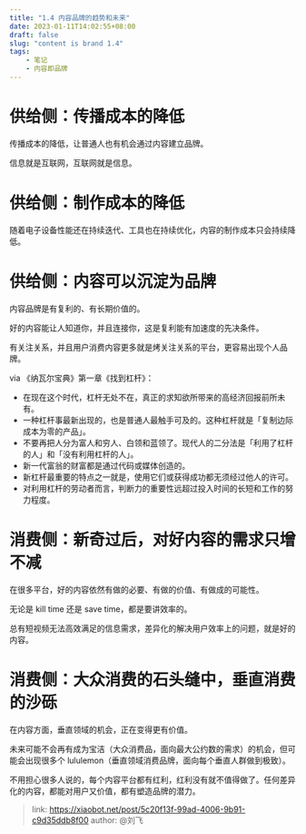 ```yaml
---
title: "1.4 内容品牌的趋势和未来"
date: 2023-01-11T14:02:55+08:00
draft: false
slug: "content is brand 1.4"
tags:
    - 笔记
    - 内容即品牌
---
```




# 供给侧：传播成本的降低

传播成本的降低，让普通人也有机会通过内容建立品牌。

信息就是互联网，互联网就是信息。

# 供给侧：制作成本的降低

随着电子设备性能还在持续迭代、工具也在持续优化，内容的制作成本只会持续降低。

# 供给侧：内容可以沉淀为品牌

内容品牌是有复利的、有长期价值的。

好的内容能让人知道你，并且连接你，这是复利能有加速度的先决条件。

有关注关系，并且用户消费内容更多就是烤关注关系的平台，更容易出现个人品牌。

via 《纳瓦尔宝典》第一章《找到杠杆》：

- 在现在这个时代，杠杆无处不在，真正的求知欲所带来的高经济回报前所未有。
- 一种杠杆事最新出现的，也是普通人最触手可及的。这种杠杆就是「复制边际成本为零的产品」。
- 不要再把人分为富人和穷人、白领和蓝领了。现代人的二分法是「利用了杠杆的人」和「没有利用杠杆的人」。
- 新一代富翁的财富都是通过代码或媒体创造的。
- 新杠杆最重要的特点之一就是，使用它们或获得成功都无须经过他人的许可。
- 对利用杠杆的劳动者而言，判断力的重要性远超过投入时间的长短和工作的努力程度。

# 消费侧：新奇过后，对好内容的需求只增不减

在很多平台，好的内容依然有做的必要、有做的价值、有做成的可能性。

无论是 kill time 还是 save time，都是要讲效率的。

总有短视频无法高效满足的信息需求，差异化的解决用户效率上的问题，就是好的内容。

# 消费侧：大众消费的石头缝中，垂直消费的沙砾

在内容方面，垂直领域的机会，正在变得更有价值。

未来可能不会再有成为宝洁（大众消费品，面向最大公约数的需求）的机会，但可能会出现很多个 lululemon（垂直领域消费品牌，面向每个垂直人群做到极致）。

不用担心很多人说的，每个内容平台都有红利，红利没有就不值得做了。任何差异化的内容，都能对用户又价值，都有塑造品牌的潜力。

> link: https://xiaobot.net/post/5c20f13f-99ad-4006-9b91-c9d35ddb8f00
> author: @刘飞
